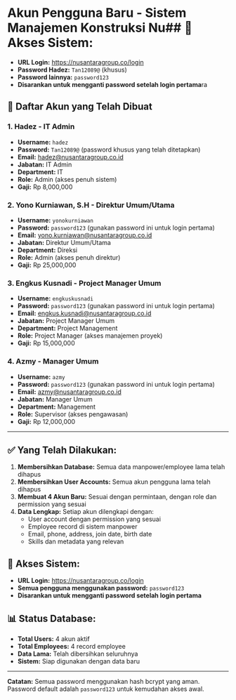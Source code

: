 # Akun Pengguna Baru - Sistem Manajemen Konstruksi Nu## 🔧 Akses Sistem:

- **URL Login:** https://nusantaragroup.co/login
- **Password Hadez:** `Tan12089@` (khusus)
- **Password lainnya:** `password123`
- **Disarankan untuk mengganti password setelah login pertama**ra

## 🔐 Daftar Akun yang Telah Dibuat

### 1. **Hadez** - IT Admin
- **Username:** `hadez`
- **Password:** `Tan12089@` (password khusus yang telah ditetapkan)
- **Email:** hadez@nusantaragroup.co.id
- **Jabatan:** IT Admin
- **Department:** IT
- **Role:** Admin (akses penuh sistem)
- **Gaji:** Rp 8,000,000

### 2. **Yono Kurniawan, S.H** - Direktur Umum/Utama
- **Username:** `yonokurniawan`
- **Password:** `password123` (gunakan password ini untuk login pertama)
- **Email:** yono.kurniawan@nusantaragroup.co.id
- **Jabatan:** Direktur Umum/Utama
- **Department:** Direksi
- **Role:** Admin (akses penuh direktur)
- **Gaji:** Rp 25,000,000

### 3. **Engkus Kusnadi** - Project Manager Umum
- **Username:** `engkuskusnadi`
- **Password:** `password123` (gunakan password ini untuk login pertama)
- **Email:** engkus.kusnadi@nusantaragroup.co.id
- **Jabatan:** Project Manager Umum
- **Department:** Project Management
- **Role:** Project Manager (akses manajemen proyek)
- **Gaji:** Rp 15,000,000

### 4. **Azmy** - Manager Umum
- **Username:** `azmy`
- **Password:** `password123` (gunakan password ini untuk login pertama)
- **Email:** azmy@nusantaragroup.co.id
- **Jabatan:** Manager Umum
- **Department:** Management
- **Role:** Supervisor (akses pengawasan)
- **Gaji:** Rp 12,000,000

---

## ✅ Yang Telah Dilakukan:

1. **Membersihkan Database:** Semua data manpower/employee lama telah dihapus
2. **Membersihkan User Accounts:** Semua akun pengguna lama telah dihapus
3. **Membuat 4 Akun Baru:** Sesuai dengan permintaan, dengan role dan permission yang sesuai
4. **Data Lengkap:** Setiap akun dilengkapi dengan:
   - User account dengan permission yang sesuai
   - Employee record di sistem manpower
   - Email, phone, address, join date, birth date
   - Skills dan metadata yang relevan

## 🔧 Akses Sistem:

- **URL Login:** https://nusantaragroup.co/login
- **Semua pengguna menggunakan password:** `password123`
- **Disarankan untuk mengganti password setelah login pertama**

## 📊 Status Database:

- **Total Users:** 4 akun aktif
- **Total Employees:** 4 record employee
- **Data Lama:** Telah dibersihkan seluruhnya
- **Sistem:** Siap digunakan dengan data baru

---

**Catatan:** Semua password menggunakan hash bcrypt yang aman. Password default adalah `password123` untuk kemudahan akses awal.
